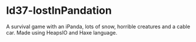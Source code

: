 # ld37-lostInPandation
A survival game with an iPanda, lots of snow, horrible creatures and a cable car. Made using HeapsIO and Haxe language.
